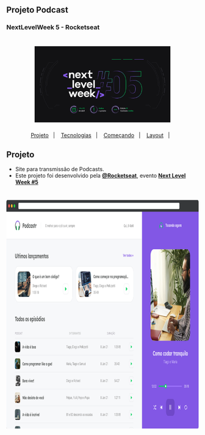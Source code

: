 ## Projeto Podcast 

###  NextLevelWeek 5 - Rocketseat

<h1 align="center">
    <img alt="PlantManager" title="Podcast" src="https://github.com/luanaAlm/podcast-nlw5/blob/main/public/img-git/nlw5.png?raw=true" height="200"  />
</h1>

<p align="center">
  <a href="#-projeto">Projeto</a>&nbsp;&nbsp;&nbsp;|&nbsp;&nbsp;&nbsp;
  <a href="#-tecnologias">Tecnologias</a>&nbsp;&nbsp;&nbsp;|&nbsp;&nbsp;&nbsp;
  <a href="#-começando">Começando</a>&nbsp;&nbsp;&nbsp;|&nbsp;&nbsp;&nbsp;
  <a href="#-layout">Layout</a>&nbsp;&nbsp;&nbsp;|&nbsp;&nbsp;&nbsp;
</p>

## Projeto
 - Site para transmissão de Podcasts.
 - Este projeto foi desenvolvido pela **[@Rocketseat](https://github.com/Rocketseat)**,  evento **[Next Level Week #5](https://nextlevelweek.com/)**
<h1 align="center">
    <img alt="PlantManager" title="Podcast Projeto" src="https://github.com/luanaAlm/podcast-nlw5/blob/main/public/img-git/app-podcast.png?raw=true" height="600"  />
</h1>

